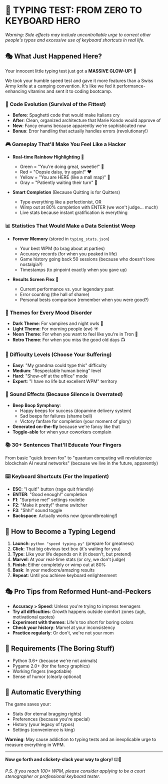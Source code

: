 # 🚀 TYPING TEST: FROM ZERO TO KEYBOARD HERO 

*Warning: Side effects may include uncontrollable urge to correct other people's typos and excessive use of keyboard shortcuts in real life.*

## 🎭 What Just Happened Here?

Your innocent little typing test just got a **MASSIVE GLOW-UP**! 💅

We took your humble speed test and gave it more features than a Swiss Army knife at a camping convention. It's like we fed it performance-enhancing vitamins and sent it to coding bootcamp.

### 🧬 **Code Evolution (Survival of the Fittest)**
- **Before**: Spaghetti code that would make Italians cry
- **After**: Clean, organized architecture that Marie Kondo would approve of
- **New**: Fancy enums because apparently we're sophisticated now
- **Bonus**: Error handling that actually handles errors (revolutionary!)

### 🎮 **Gameplay That'll Make You Feel Like a Hacker**
- **Real-time Rainbow Highlighting** 🌈
  - Green = "You're doing great, sweetie!" 💚
  - Red = "Oopsie daisy, try again!" ❤️
  - Yellow = "You are HERE (like a mall map)" 💛
  - Gray = "Patiently waiting their turn" 🤍

- **Smart Completion** (Because Quitting is for Quitters)
  - Type everything like a perfectionist, OR
  - Wimp out at 80% completion with ENTER (we won't judge... much)
  - Live stats because instant gratification is everything

### 📊 **Statistics That Would Make a Data Scientist Weep**
- **Forever Memory** (stored in `typing_stats.json`)
  - Your best WPM (to brag about at parties)
  - Accuracy records (for when you peaked in life)
  - Game history going back 50 sessions (because who doesn't love nostalgia?)
  - Timestamps (to pinpoint exactly when you gave up)

- **Results Screen Flex** 💪
  - Current performance vs. your legendary past
  - Error counting (the hall of shame)
  - Personal bests comparison (remember when you were good?)

### 🎨 **Themes for Every Mood Disorder**
- **Dark Theme**: For vampires and night owls 🦇
- **Light Theme**: For morning people (ew) ☀️
- **Neon Theme**: For when you want to feel like you're in Tron 🌟
- **Retro Theme**: For when you miss the good old days 📺

### 🎢 **Difficulty Levels (Choose Your Suffering)**
- **Easy**: "My grandma could type this" difficulty
- **Medium**: "Respectable human being" level
- **Hard**: "Show-off at the office" mode
- **Expert**: "I have no life but excellent WPM" territory

### 🎵 **Sound Effects (Because Silence is Overrated)**
- **Beep Boop Symphony**: 
  - Happy beeps for success (dopamine delivery system)
  - Sad beeps for failures (shame bell)
  - Victory fanfare for completion (your moment of glory)
- **Generated on-the-fly** because we're fancy like that
- **Toggle-able** for when your coworkers complain

### 📚 **30+ Sentences That'll Educate Your Fingers**
From basic "quick brown fox" to "quantum computing will revolutionize blockchain AI neural networks" (because we live in the future, apparently)

### ⌨️ **Keyboard Shortcuts (For the Impatient)**
- **ESC**: "I quit!" button (rage quit friendly)
- **ENTER**: "Good enough!" completion
- **F1**: "Surprise me!" settings roulette
- **F2**: "Make it pretty!" theme switcher  
- **F3**: "Shh!" sound toggle
- **Backspace**: Actually works now (groundbreaking!)

## 🎪 How to Become a Typing Legend

1. **Launch**: `python "speed typing.py"` (prepare for greatness)
2. **Click**: That big obvious text box (it's waiting for you)
3. **Type**: Like your life depends on it (it doesn't, but pretend)
4. **Marvel**: At your real-time stats (or cry, we don't judge)
5. **Finish**: Either completely or wimp out at 80%
6. **Bask**: In your mediocre/amazing results
7. **Repeat**: Until you achieve keyboard enlightenment

## 🎭 Pro Tips from Reformed Hunt-and-Peckers

- **Accuracy > Speed**: Unless you're trying to impress teenagers
- **Try all difficulties**: Growth happens outside comfort zones (ugh, motivational quotes)
- **Experiment with themes**: Life's too short for boring colors
- **Check your history**: Marvel at your inconsistency
- **Practice regularly**: Or don't, we're not your mom

## 🔧 Requirements (The Boring Stuff)

- Python 3.6+ (because we're not animals)
- Pygame 2.0+ (for the fancy graphics)
- Working fingers (negotiable)
- Sense of humor (clearly optional)

## 🎨 Automatic Everything

The game saves your:
- Stats (for eternal bragging rights)
- Preferences (because you're special)
- History (your legacy of typos)
- Settings (convenience is king)

**Warning**: May cause addiction to typing tests and an inexplicable urge to measure everything in WPM.

---

**Now go forth and clickety-clack your way to glory!** ⌨️👑

*P.S. If you reach 100+ WPM, please consider applying to be a court stenographer or professional keyboard tester.*
